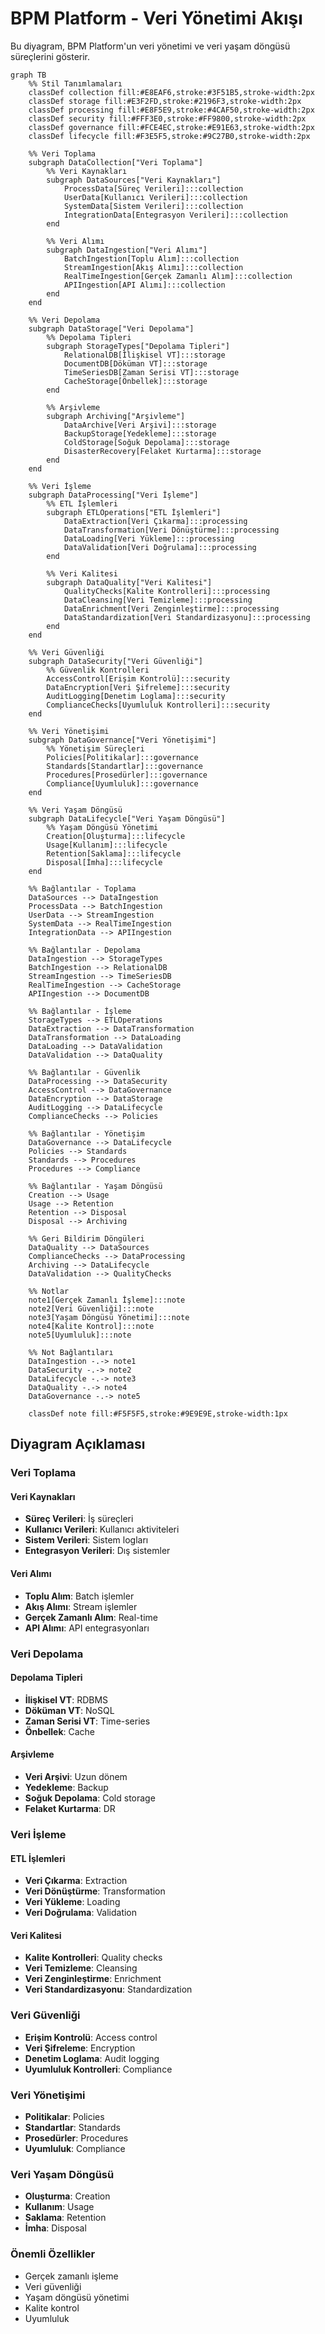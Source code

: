 # BPM Platform - Veri Yönetimi Akışı

Bu diyagram, BPM Platform'un veri yönetimi ve veri yaşam döngüsü süreçlerini gösterir.

```mermaid
graph TB
    %% Stil Tanımlamaları
    classDef collection fill:#E8EAF6,stroke:#3F51B5,stroke-width:2px
    classDef storage fill:#E3F2FD,stroke:#2196F3,stroke-width:2px
    classDef processing fill:#E8F5E9,stroke:#4CAF50,stroke-width:2px
    classDef security fill:#FFF3E0,stroke:#FF9800,stroke-width:2px
    classDef governance fill:#FCE4EC,stroke:#E91E63,stroke-width:2px
    classDef lifecycle fill:#F3E5F5,stroke:#9C27B0,stroke-width:2px

    %% Veri Toplama
    subgraph DataCollection["Veri Toplama"]
        %% Veri Kaynakları
        subgraph DataSources["Veri Kaynakları"]
            ProcessData[Süreç Verileri]:::collection
            UserData[Kullanıcı Verileri]:::collection
            SystemData[Sistem Verileri]:::collection
            IntegrationData[Entegrasyon Verileri]:::collection
        end

        %% Veri Alımı
        subgraph DataIngestion["Veri Alımı"]
            BatchIngestion[Toplu Alım]:::collection
            StreamIngestion[Akış Alımı]:::collection
            RealTimeIngestion[Gerçek Zamanlı Alım]:::collection
            APIIngestion[API Alımı]:::collection
        end
    end

    %% Veri Depolama
    subgraph DataStorage["Veri Depolama"]
        %% Depolama Tipleri
        subgraph StorageTypes["Depolama Tipleri"]
            RelationalDB[İlişkisel VT]:::storage
            DocumentDB[Döküman VT]:::storage
            TimeSeriesDB[Zaman Serisi VT]:::storage
            CacheStorage[Önbellek]:::storage
        end

        %% Arşivleme
        subgraph Archiving["Arşivleme"]
            DataArchive[Veri Arşivi]:::storage
            BackupStorage[Yedekleme]:::storage
            ColdStorage[Soğuk Depolama]:::storage
            DisasterRecovery[Felaket Kurtarma]:::storage
        end
    end

    %% Veri İşleme
    subgraph DataProcessing["Veri İşleme"]
        %% ETL İşlemleri
        subgraph ETLOperations["ETL İşlemleri"]
            DataExtraction[Veri Çıkarma]:::processing
            DataTransformation[Veri Dönüştürme]:::processing
            DataLoading[Veri Yükleme]:::processing
            DataValidation[Veri Doğrulama]:::processing
        end

        %% Veri Kalitesi
        subgraph DataQuality["Veri Kalitesi"]
            QualityChecks[Kalite Kontrolleri]:::processing
            DataCleansing[Veri Temizleme]:::processing
            DataEnrichment[Veri Zenginleştirme]:::processing
            DataStandardization[Veri Standardizasyonu]:::processing
        end
    end

    %% Veri Güvenliği
    subgraph DataSecurity["Veri Güvenliği"]
        %% Güvenlik Kontrolleri
        AccessControl[Erişim Kontrolü]:::security
        DataEncryption[Veri Şifreleme]:::security
        AuditLogging[Denetim Loglama]:::security
        ComplianceChecks[Uyumluluk Kontrolleri]:::security
    end

    %% Veri Yönetişimi
    subgraph DataGovernance["Veri Yönetişimi"]
        %% Yönetişim Süreçleri
        Policies[Politikalar]:::governance
        Standards[Standartlar]:::governance
        Procedures[Prosedürler]:::governance
        Compliance[Uyumluluk]:::governance
    end

    %% Veri Yaşam Döngüsü
    subgraph DataLifecycle["Veri Yaşam Döngüsü"]
        %% Yaşam Döngüsü Yönetimi
        Creation[Oluşturma]:::lifecycle
        Usage[Kullanım]:::lifecycle
        Retention[Saklama]:::lifecycle
        Disposal[İmha]:::lifecycle
    end

    %% Bağlantılar - Toplama
    DataSources --> DataIngestion
    ProcessData --> BatchIngestion
    UserData --> StreamIngestion
    SystemData --> RealTimeIngestion
    IntegrationData --> APIIngestion

    %% Bağlantılar - Depolama
    DataIngestion --> StorageTypes
    BatchIngestion --> RelationalDB
    StreamIngestion --> TimeSeriesDB
    RealTimeIngestion --> CacheStorage
    APIIngestion --> DocumentDB

    %% Bağlantılar - İşleme
    StorageTypes --> ETLOperations
    DataExtraction --> DataTransformation
    DataTransformation --> DataLoading
    DataLoading --> DataValidation
    DataValidation --> DataQuality

    %% Bağlantılar - Güvenlik
    DataProcessing --> DataSecurity
    AccessControl --> DataGovernance
    DataEncryption --> DataStorage
    AuditLogging --> DataLifecycle
    ComplianceChecks --> Policies

    %% Bağlantılar - Yönetişim
    DataGovernance --> DataLifecycle
    Policies --> Standards
    Standards --> Procedures
    Procedures --> Compliance

    %% Bağlantılar - Yaşam Döngüsü
    Creation --> Usage
    Usage --> Retention
    Retention --> Disposal
    Disposal --> Archiving

    %% Geri Bildirim Döngüleri
    DataQuality --> DataSources
    ComplianceChecks --> DataProcessing
    Archiving --> DataLifecycle
    DataValidation --> QualityChecks

    %% Notlar
    note1[Gerçek Zamanlı İşleme]:::note
    note2[Veri Güvenliği]:::note
    note3[Yaşam Döngüsü Yönetimi]:::note
    note4[Kalite Kontrol]:::note
    note5[Uyumluluk]:::note

    %% Not Bağlantıları
    DataIngestion -.-> note1
    DataSecurity -.-> note2
    DataLifecycle -.-> note3
    DataQuality -.-> note4
    DataGovernance -.-> note5

    classDef note fill:#F5F5F5,stroke:#9E9E9E,stroke-width:1px
```

## Diyagram Açıklaması

### Veri Toplama
#### Veri Kaynakları
- **Süreç Verileri**: İş süreçleri
- **Kullanıcı Verileri**: Kullanıcı aktiviteleri
- **Sistem Verileri**: Sistem logları
- **Entegrasyon Verileri**: Dış sistemler

#### Veri Alımı
- **Toplu Alım**: Batch işlemler
- **Akış Alımı**: Stream işlemler
- **Gerçek Zamanlı Alım**: Real-time
- **API Alımı**: API entegrasyonları

### Veri Depolama
#### Depolama Tipleri
- **İlişkisel VT**: RDBMS
- **Döküman VT**: NoSQL
- **Zaman Serisi VT**: Time-series
- **Önbellek**: Cache

#### Arşivleme
- **Veri Arşivi**: Uzun dönem
- **Yedekleme**: Backup
- **Soğuk Depolama**: Cold storage
- **Felaket Kurtarma**: DR

### Veri İşleme
#### ETL İşlemleri
- **Veri Çıkarma**: Extraction
- **Veri Dönüştürme**: Transformation
- **Veri Yükleme**: Loading
- **Veri Doğrulama**: Validation

#### Veri Kalitesi
- **Kalite Kontrolleri**: Quality checks
- **Veri Temizleme**: Cleansing
- **Veri Zenginleştirme**: Enrichment
- **Veri Standardizasyonu**: Standardization

### Veri Güvenliği
- **Erişim Kontrolü**: Access control
- **Veri Şifreleme**: Encryption
- **Denetim Loglama**: Audit logging
- **Uyumluluk Kontrolleri**: Compliance

### Veri Yönetişimi
- **Politikalar**: Policies
- **Standartlar**: Standards
- **Prosedürler**: Procedures
- **Uyumluluk**: Compliance

### Veri Yaşam Döngüsü
- **Oluşturma**: Creation
- **Kullanım**: Usage
- **Saklama**: Retention
- **İmha**: Disposal

### Önemli Özellikler
- Gerçek zamanlı işleme
- Veri güvenliği
- Yaşam döngüsü yönetimi
- Kalite kontrol
- Uyumluluk